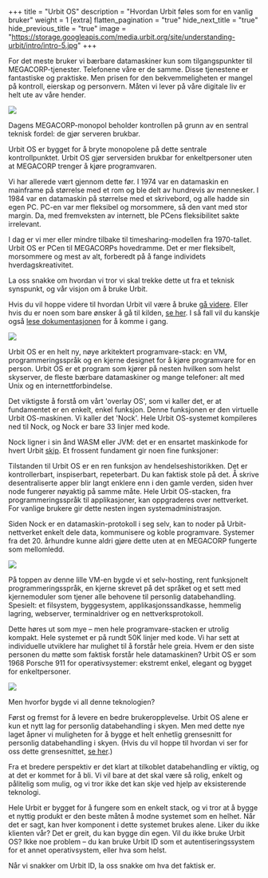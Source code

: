 +++
title = "Urbit OS"
description = "Hvordan Urbit føles som for en vanlig bruker"
weight = 1
[extra]
flatten_pagination = "true"
hide_next_title = "true"
hide_previous_title = "true"
image = "https://storage.googleapis.com/media.urbit.org/site/understanding-urbit/intro/intro-5.jpg"
+++

For det meste bruker vi bærbare datamaskiner kun som tilgangspunkter til MEGACORP-tjenester. Telefonene våre er de samme. Disse tjenestene er fantastiske og praktiske. Men prisen for den bekvemmeligheten er mangel på kontroll, eierskap og personvern. Måten vi lever på våre digitale liv er helt ute av våre hender.

<img class="ba" src="https://storage.googleapis.com/media.urbit.org/site/understanding-urbit/intro/intro-5.jpg">

Dagens MEGACORP-monopol beholder kontrollen på grunn av en sentral teknisk fordel: de gjør serveren brukbar.

Urbit OS er bygget for å bryte monopolene på dette sentrale kontrollpunktet. Urbit OS gjør serversiden brukbar for enkeltpersoner uten at MEGACORP trenger å kjøre programvaren.

Vi har allerede vært gjennom dette før. I 1974 var en datamaskin en mainframe på størrelse med et rom og ble delt av hundrevis av mennesker. I 1984 var en datamaskin på størrelse med et skrivebord, og alle hadde sin egen PC. PC-en var mer fleksibel og morsommere, så den vant med stor margin. Da, med fremveksten av internett, ble PCens fleksibilitet sakte irrelevant.

I dag er vi mer eller mindre tilbake til timesharing-modellen fra 1970-tallet. Urbit OS er PCen til MEGACORPs hovedramme. Det er mer fleksibelt, morsommere og mest av alt, forberedt på å fange individets hverdagskreativitet.

La oss snakke om hvordan vi tror vi skal trekke dette ut fra et teknisk synspunkt, og vår visjon om å bruke Urbit.

Hvis du vil hoppe videre til hvordan Urbit vil være å bruke [gå videre](/understanding-urbit/interface). Eller hvis du er noen som bare ønsker å gå til kilden, [se her](https://github.com/urbit/urbit#urbit). I så fall vil du kanskje også [lese dokumentasjonen](https://urbit.org/docs/) for å komme i gang.

<img class="ba" src="https://media.urbit.org/site/understanding-urbit/technical-overview/technical-overview-kernel@2x.png">

Urbit OS er en helt ny, nøye arkitektert programvare-stack: en VM, programmeringsspråk og en kjerne designet for å kjøre programvare for en person. Urbit OS er et program som kjører på nesten hvilken som helst skyserver, de fleste bærbare datamaskiner og mange telefoner: alt med Unix og en internettforbindelse.

Det viktigste å forstå om vårt 'overlay OS', som vi kaller det, er at fundamentet er en enkelt, enkel funksjon. Denne funksjonen er den virtuelle Urbit OS-maskinen. Vi kaller det 'Nock'. Hele Urbit OS-systemet kompileres ned til Nock, og Nock er bare 33 linjer med kode.

Nock ligner i sin ånd WASM eller JVM: det er en ensartet maskinkode for hvert Urbit [skip](https://urbit.org/docs/glossary/ship/). Et frossent fundament gir noen fine funksjoner:

Tilstanden til Urbit OS er en ren funksjon av hendelseshistorikken. Det er kontrollerbart, inspiserbart, repeterbart. Du kan faktisk stole på det.
Å skrive desentraliserte apper blir langt enklere enn i den gamle verden, siden hver node fungerer nøyaktig på samme måte.
Hele Urbit OS-stacken, fra programmeringsspråk til applikasjoner, kan oppgraderes over nettverket. For vanlige brukere gir dette nesten ingen systemadministrasjon.

Siden Nock er en datamaskin-protokoll i seg selv, kan to noder på Urbit-nettverket enkelt dele data, kommunisere og koble programvare. Systemer fra det 20. århundre kunne aldri gjøre dette uten at en MEGACORP fungerte som mellomledd.

<img class="full ba w-100 mv4" src="https://media.urbit.org/site/understanding-urbit/network-os/urbit-os-diagram-apart.svg"/>

På toppen av denne lille VM-en bygde vi et selv-hosting, rent funksjonelt programmeringsspråk, en kjerne skrevet på det språket og et sett med kjernemoduler som tjener alle behovene til personlig databehandling. Spesielt: et filsystem, byggesystem, applikasjonssandkasse, hemmelig lagring, webserver, terminaldriver og en nettverksprotokoll.

Dette høres ut som mye – men hele programvare-stacken er utrolig kompakt. Hele systemet er på rundt 50K linjer med kode. Vi har sett at individuelle utviklere har mulighet til å forstår hele greia. Hvem er den siste personen du møtte som faktisk forstår hele datamaskinen? Urbit OS er som 1968 Porsche 911 for operativsystemer: ekstremt enkel, elegant og bygget for enkeltpersoner.

<img class="ba" src="https://media.urbit.org/site/understanding-urbit/project-history/uu-os-4.jpg">

Men hvorfor bygde vi all denne teknologien?

Først og fremst for å levere en bedre brukeropplevelse. Urbit OS alene er kun et nytt lag for personlig databehandling i skyen. Men med dette nye laget åpner vi muligheten for å bygge et helt enhetlig grensesnitt for personlig databehandling i skyen. (Hvis du vil hoppe til hvordan vi ser for oss dette grensesnittet, [se her](/understanding-urbit/interface).)

Fra et bredere perspektiv er det klart at tilkoblet databehandling er viktig, og at det er kommet for å bli. Vi vil bare at det skal være så rolig, enkelt og pålitelig som mulig, og vi tror ikke det kan skje ved hjelp av eksisterende teknologi.

Hele Urbit er bygget for å fungere som en enkelt stack, og vi tror at å bygge et nyttig produkt er den beste måten å modne systemet som en helhet. Når det er sagt, kan hver komponent i dette systemet brukes alene. Liker du ikke klienten vår? Det er greit, du kan bygge din egen. Vil du ikke bruke Urbit OS? Ikke noe problem – du kan bruke Urbit ID som et autentiseringssystem for et annet operativsystem, eller hva som helst.

Når vi snakker om Urbit ID, la oss snakke om hva det faktisk er.
